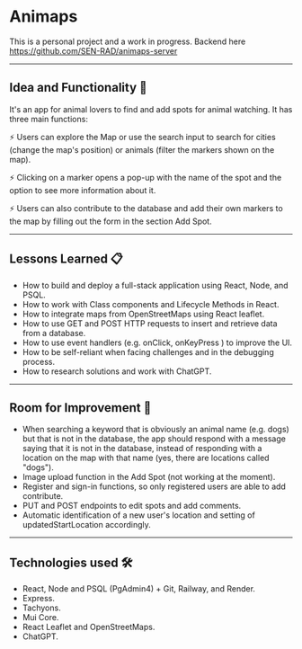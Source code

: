 # Animaps 

This is a personal project and a work in progress.
Backend here https://github.com/SEN-RAD/animaps-server

---
## Idea and Functionality 🚀

It's an app for animal lovers to find and add spots for animal watching. It has three main functions:

⚡️ Users can explore the Map or use the search input to search for cities (change the map's position) or animals (filter the markers shown on the map).

⚡️ Clicking on a marker opens a pop-up with the name of the spot and the option to see more information about it.

⚡️ Users can also contribute to the database and add their own markers to the map by filling out the form in the section Add Spot. 

---
## Lessons Learned 📋

* How to build and deploy a full-stack application using React, Node, and PSQL.
* How to work with Class components and Lifecycle Methods in React. 
* How to integrate maps from OpenStreetMaps using React leaflet. 
* How to use GET and POST HTTP requests to insert and retrieve data from a database.
* How to use event handlers (e.g. onClick, onKeyPress ) to improve the UI.
* How to be self-reliant when facing challenges and in the debugging process.
* How to research solutions and work with ChatGPT.

---
## Room for Improvement 🔧

* When searching a keyword that is obviously an animal name (e.g. dogs) but that is not in the database, the app should respond with a message saying that it is not in the database, instead of responding with a location on the map with that name (yes, there are locations called "dogs").
* Image upload function in the Add Spot (not working at the moment).
* Register and sign-in functions, so only registered users are able to add contribute.
* PUT and POST endpoints to edit spots and add comments.
* Automatic identification of a new user's location and setting of updatedStartLocation accordingly.

---
 ## Technologies used 🛠️

-  React, Node and PSQL (PgAdmin4) + Git, Railway, and Render.
-  Express.
-  Tachyons.
-  Mui Core.
-  React Leaflet and OpenStreetMaps.
-  ChatGPT.



